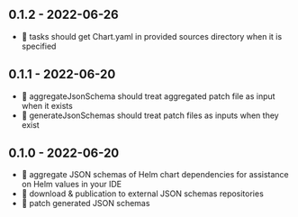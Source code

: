 ## 0.1.2 - 2022-06-26

- :bug: tasks should get Chart.yaml in provided sources directory when it is specified

## 0.1.1 - 2022-06-20

- :bug: aggregateJsonSchema should treat aggregated patch file as input when it exists
- :bug: generateJsonSchemas should treat patch files as inputs when they exist

## 0.1.0 - 2022-06-20

- :rocket: aggregate JSON schemas of Helm chart dependencies for assistance on Helm values in your IDE
- :rocket: download & publication to external JSON schemas repositories
- :rocket: patch generated JSON schemas